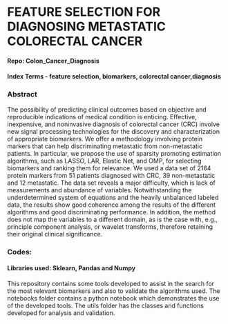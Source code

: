 # FEATURE SELECTION FOR DIAGNOSING METASTATIC COLORECTAL CANCER
#### Repo: Colon_Cancer_Diagnosis
#### Index Terms - feature selection, biomarkers, colorectal cancer,diagnosis
### Abstract
The possibility of predicting clinical outcomes based on objective
and reproducible indications of medical condition is enticing. Effective, inexpensive, and noninvasive diagnosis of colorectal cancer (CRC) involve new signal processing technologies for the discovery and characterization of appropriate biomarkers. We offer a
methodology involving protein markers that can help discriminating
metastatic from non-metastatic patients. In particular, we propose
the use of sparsity promoting estimation algorithms, such as LASSO,
LAR, Elastic Net, and OMP, for selecting biomarkers and ranking
them for relevance. We used a data set of 2164 protein markers
from 51 patients diagnosed with CRC, 39 non-metastatic and 12
metastatic. The data set reveals a major difficulty, which is lack
of measurements and abundance of variables. Notwithstanding the
underdetermined system of equations and the heavily unbalanced labeled data, the results show good coherence among the results of the
different algorithms and good discriminating performance. In addition, the method does not map the variables to a different domain,
as is the case with, e.g., principle component analysis, or wavelet
transforms, therefore retaining their original clinical significance.

### Codes:
#### Libraries used: Sklearn, Pandas and Numpy
This repository contains some tools developed to assist in the search for the most relevant biomarkers and also to validate the algorithms used.
The notebooks folder contains a python notebook which demonstrates the use of the developed tools.
The utils folder has the classes and functions developed for analysis and validation.
